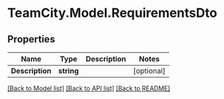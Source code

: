 # TeamCity.Model.RequirementsDto
## Properties

Name | Type | Description | Notes
------------ | ------------- | ------------- | -------------
**Description** | **string** |  | [optional] 

[[Back to Model list]](../README.md#documentation-for-models) [[Back to API list]](../README.md#documentation-for-api-endpoints) [[Back to README]](../README.md)

